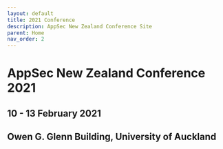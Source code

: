```yaml
---
layout: default
title: 2021 Conference
description: AppSec New Zealand Conference Site
parent: Home 
nav_order: 2
---
```


# AppSec New Zealand Conference 2021

## 10 - 13 February 2021

## Owen G. Glenn Building, University of Auckland
